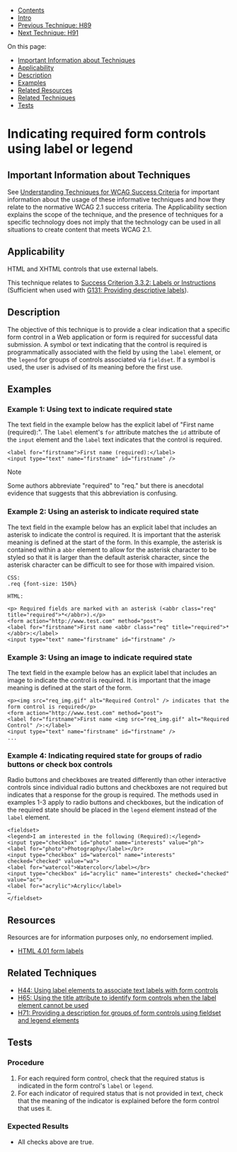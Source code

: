 -   [Contents](https://www.w3.org/WAI/WCAG21/Techniques/#techniques "Table of Contents")
-   [Intro](https://www.w3.org/WAI/WCAG21/Techniques/#introduction "Introduction to Techniques")
-   [Previous Technique: H89](H89)
-   [Next Technique: H91](H91)

On this page:

-   [Important Information about Techniques](#important-information)
-   [Applicability](#applicability)
-   [Description](#description)
-   [Examples](#examples)
-   [Related Resources](#resources)
-   [Related Techniques](#related)
-   [Tests](#tests)

Indicating required form controls using label or legend
=======================================================

Important Information about Techniques
--------------------------------------

See [Understanding Techniques for WCAG Success Criteria](https://www.w3.org/WAI/WCAG21/Understanding/understanding-techniques) for important information about the usage of these informative techniques and how they relate to the normative WCAG 2.1 success criteria. The Applicability section explains the scope of the technique, and the presence of techniques for a specific technology does not imply that the technology can be used in all situations to create content that meets WCAG 2.1.

Applicability
-------------

HTML and XHTML controls that use external labels.

This technique relates to [Success Criterion 3.3.2: Labels or Instructions](https://www.w3.org/WAI/WCAG21/Understanding/labels-or-instructions) (Sufficient when used with [G131: Providing descriptive labels](../general/G131)).

Description
-----------

The objective of this technique is to provide a clear indication that a specific form control in a Web application or form is required for successful data submission. A symbol or text indicating that the control is required is programmatically associated with the field by using the `label` element, or the `legend` for groups of controls associated via `fieldset`. If a symbol is used, the user is advised of its meaning before the first use.

Examples
--------

### Example 1: Using text to indicate required state

The text field in the example below has the explicit label of "First name (required):". The `label` element's `for` attribute matches the `id` attribute of the `input` element and the `label` text indicates that the control is required.

    <label for="firstname">First name (required):</label> 
    <input type="text" name="firstname" id="firstname" />

Note

Some authors abbreviate "required" to "req." but there is anecdotal evidence that suggests that this abbreviation is confusing.

### Example 2: Using an asterisk to indicate required state

The text field in the example below has an explicit label that includes an asterisk to indicate the control is required. It is important that the asterisk meaning is defined at the start of the form. In this example, the asterisk is contained within a `abbr` element to allow for the asterisk character to be styled so that it is larger than the default asterisk character, since the asterisk character can be difficult to see for those with impaired vision.

    CSS:
    .req {font-size: 150%} 

    HTML:

    <p> Required fields are marked with an asterisk (<abbr class="req" title="required">*</abbr>).</p>
    <form action="http://www.test.com" method="post">
    <label for="firstname">First name <abbr class="req" title="required">*</abbr>:</label> 
    <input type="text" name="firstname" id="firstname" />

### Example 3: Using an image to indicate required state

The text field in the example below has an explicit label that includes an image to indicate the control is required. It is important that the image meaning is defined at the start of the form.

    <p><img src="req_img.gif" alt="Required Control" /> indicates that the form control is required</p>
    <form action="http://www.test.com" method="post">
    <label for="firstname">First name <img src="req_img.gif" alt="Required Control" />:</label> 
    <input type="text" name="firstname" id="firstname" />
    ...

### Example 4: Indicating required state for groups of radio buttons or check box controls

Radio buttons and checkboxes are treated differently than other interactive controls since individual radio buttons and checkboxes are not required but indicates that a response for the group is required. The methods used in examples 1-3 apply to radio buttons and checkboxes, but the indication of the required state should be placed in the `legend` element instead of the `label` element.

    <fieldset>
    <legend>I am interested in the following (Required):</legend>
    <input type="checkbox" id="photo" name="interests" value="ph">
    <label for="photo">Photography</label></br>
    <input type="checkbox" id="watercol" name="interests" checked="checked" value="wa">
    <label for="watercol">Watercolor</label></br>
    <input type="checkbox" id="acrylic" name="interests" checked="checked" value="ac">
    <label for="acrylic">Acrylic</label>
    …
    </fieldset>

Resources
---------

Resources are for information purposes only, no endorsement implied.

-   [HTML 4.01 form labels](https://www.w3.org/TR/html401/interact/forms.html#h-17.9)

Related Techniques
------------------

-   [H44: Using label elements to associate text labels with form controls](https://www.w3.org/WAI/WCAG21/Techniques/html/H44)
-   [H65: Using the title attribute to identify form controls when the label element cannot be used](https://www.w3.org/WAI/WCAG21/Techniques/html/H65)
-   [H71: Providing a description for groups of form controls using fieldset and legend elements](https://www.w3.org/WAI/WCAG21/Techniques/html/H71)

Tests
-----

### Procedure

1.  For each required form control, check that the required status is indicated in the form control's `label` or `legend`.
2.  For each indicator of required status that is not provided in text, check that the meaning of the indicator is explained before the form control that uses it.

### Expected Results

-   All checks above are true.
